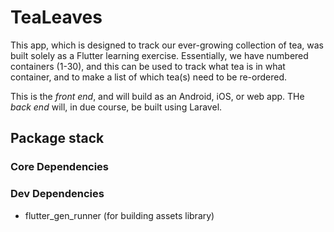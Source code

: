 # TeaLeaves

This app, which is designed to track our ever-growing collection of tea,
was built solely as a Flutter learning exercise. Essentially, we have 
numbered containers (1-30), and this can be used to track what tea is
in what container, and to make a list of which tea(s) need to be
re-ordered.

This is the _front end_, and will build as an Android, iOS, or web 
app. THe _back end_ will, in due course, be built using Laravel.

## Package stack

### Core Dependencies

### Dev Dependencies
- flutter_gen_runner (for building assets library)




